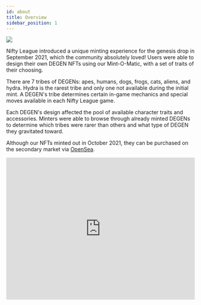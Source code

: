 ```yaml
---
id: about
title: Overview
sidebar_position: 1
---
```


![](/img/mint-o-matic/degen-mint.gif)

Nifty League introduced a unique minting experience for the genesis drop in September 2021, which the community absolutely loved! Users were able to design their own DEGEN NFTs using our Mint-O-Matic, with a set of traits of their choosing.

There are 7 tribes of DEGENs: apes, humans, dogs, frogs, cats, aliens, and hydra. Hydra is the rarest tribe and only one not available during the initial mint. A DEGEN's tribe determines certain in-game mechanics and special moves available in each Nifty League game.

Each DEGEN's design affected the pool of available character traits and accessories. Minters were able to browse through already minted DEGENs to determine which tribes were rarer than others and what type of DEGEN they gravitated toward.

Although our NFTs minted out in October 2021, they can be purchased on the secondary market via [OpenSea](https://opensea.io/collection/niftydegen).

<div>
    <iframe
      height="380px"
      width="100%"
      src="https://www.youtube.com/embed/WWLqE1tnf6U"
      frameBorder="0"
      allow="accelerometer; autoplay; clipboard-write; encrypted-media; gyroscope; picture-in-picture"
      allowFullScreen
      title="Nifty Smashers Video Clip"
      className="pixelated"
      style={{
        borderRadius: '25px',
      }}
    />
</div>
